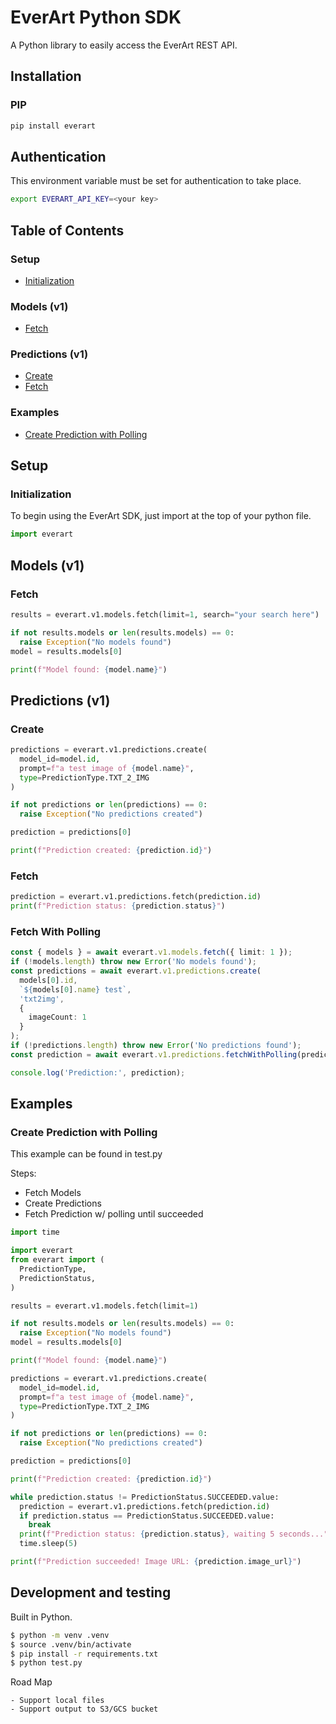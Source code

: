# EverArt Python SDK

A Python library to easily access the EverArt REST API.

## Installation

### PIP
```bash
pip install everart
```

## Authentication
This environment variable must be set for authentication to take place.
```bash
export EVERART_API_KEY=<your key>
```

## Table of Contents

### Setup
- [Initialization](#initialization)

### Models (v1)
- [Fetch](#fetch)

### Predictions (v1)
- [Create](#create)
- [Fetch](#fetch)

### Examples
- [Create Prediction with Polling](#create-prediction-with-polling)

## Setup

### Initialization
To begin using the EverArt SDK, just import at the top of your python file.
```python
import everart
```

## Models (v1)

### Fetch
```python
results = everart.v1.models.fetch(limit=1, search="your search here")

if not results.models or len(results.models) == 0:
  raise Exception("No models found")
model = results.models[0]

print(f"Model found: {model.name}")
```

## Predictions (v1)

### Create

```python
predictions = everart.v1.predictions.create(
  model_id=model.id,
  prompt=f"a test image of {model.name}",
  type=PredictionType.TXT_2_IMG
)

if not predictions or len(predictions) == 0:
  raise Exception("No predictions created")

prediction = predictions[0]

print(f"Prediction created: {prediction.id}")
```

### Fetch

```python
prediction = everart.v1.predictions.fetch(prediction.id)
print(f"Prediction status: {prediction.status}")
```

### Fetch With Polling

```typescript
const { models } = await everart.v1.models.fetch({ limit: 1 }); 
if (!models.length) throw new Error('No models found');
const predictions = await everart.v1.predictions.create(
  models[0].id, 
  `${models[0].name} test`,
  'txt2img',
  { 
    imageCount: 1 
  }
);
if (!predictions.length) throw new Error('No predictions found');
const prediction = await everart.v1.predictions.fetchWithPolling(predictions[0].id);

console.log('Prediction:', prediction);
```

## Examples

### Create Prediction with Polling
This example can be found in test.py

Steps:
- Fetch Models
- Create Predictions
- Fetch Prediction w/ polling until succeeded
```python
import time

import everart
from everart import (
  PredictionType,
  PredictionStatus,
)

results = everart.v1.models.fetch(limit=1)

if not results.models or len(results.models) == 0:
  raise Exception("No models found")
model = results.models[0]

print(f"Model found: {model.name}")

predictions = everart.v1.predictions.create(
  model_id=model.id,
  prompt=f"a test image of {model.name}",
  type=PredictionType.TXT_2_IMG
)

if not predictions or len(predictions) == 0:
  raise Exception("No predictions created")

prediction = predictions[0]

print(f"Prediction created: {prediction.id}")

while prediction.status != PredictionStatus.SUCCEEDED.value:
  prediction = everart.v1.predictions.fetch(prediction.id)
  if prediction.status == PredictionStatus.SUCCEEDED.value:
    break
  print(f"Prediction status: {prediction.status}, waiting 5 seconds...")
  time.sleep(5)

print(f"Prediction succeeded! Image URL: {prediction.image_url}")
```

## Development and testing

Built in Python.

```bash
$ python -m venv .venv 
$ source .venv/bin/activate
$ pip install -r requirements.txt
$ python test.py
```

Road Map

```
- Support local files
- Support output to S3/GCS bucket
```